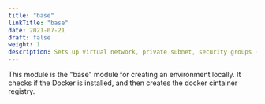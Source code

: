 ```yaml
---
title: "base"
linkTitle: "base"
date: 2021-07-21
draft: false
weight: 1
description: Sets up virtual network, private subnet, security groups (and their rules), default encryption key vault, and the container registry
---
```


This module is the "base" module for creating an environment locally. 
It checks if the Docker is installed, and then creates the docker cintainer registry.
